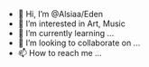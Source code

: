 - 👋 Hi, I’m @Alsiaa/Eden
- 👀 I’m interested in Art, Music
- 🌱 I’m currently learning ...
- 💞️ I’m looking to collaborate on ...
- 📫 How to reach me ...

<!---
Alsiaa/Eden is a ✨ special ✨ repository because its `README.md` (this file) appears on your GitHub profile.
You can click the Preview link to take a look at your changes.
--->
